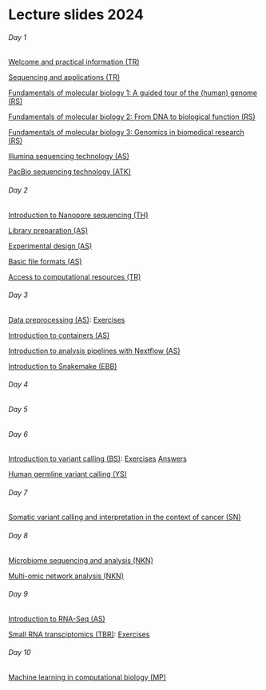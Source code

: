 # Lecture slides 2024


###### Day 1

[Welcome and practical information (TR)](D01T0915-Welcome_and_practical_information-TR-2024.pdf)

[Sequencing and applications (TR)](D01T1315-Sequencing_and_applications-TR-2024.pdf)

[Fundamentals of molecular biology 1: A guided tour of the (human) genome (RS)](D01T0930-20241028_I_GuidedTourOfHumGenome.pdf)

[Fundamentals of molecular biology 2: From DNA to biological function (RS)](D01T0930-20241028_II_FromDNA2BiologicalFunction.pdf)

[Fundamentals of molecular biology 3: Genomics in biomedical research (RS)](D01T0930-20241028_III_GenomicsInBiomedicalResearch.pdf)

[Illumina sequencing technology (AS)](D01T1415-Illumina-AS.pdf)

[PacBio sequencing technology (ATK)](D01T1515-241028_IN_BIOSx000_ATK.pdf)


###### Day 2

[Introduction to Nanopore sequencing (TH)](D02T0915-20241029-Introduction_to_Nanopore_sequencing.pdf)

[Library preparation (AS)](D02T1015-Library-preparation-AS.pdf)

[Experimental design (AS)](D02T1115-Experimental-design-AS.pdf)

[Basic file formats (AS)](D02T1315-Basic-file-formats-AS.pdf)

[Access to computational resources (TR)](D02T1415-Access_to_computational_resources-TR-2024.pdf)


###### Day 3

[Data preprocessing (AS)](D03T0915-Data-processing-AS.pdf): [Exercises](D03T0915-Data_preprocessing-AS-handson.txt)

[Introduction to containers (AS)](D03T1115-Containers-AS.pdf)

[Introduction to analysis pipelines with Nextflow (AS)](D03T1315-Nextflow-AS.pdf)

[Introduction to Snakemake (EBB)](D03T1415-Snakemake-EBB.pdf)


###### Day 4


###### Day 5


###### Day 6

[Introduction to variant calling (BS)](D06T0915-Intro-SNP-calling-BS.pdf): [Exercises](D06T0915-Intro-SNP-calling-Exercises-BS.pdf) [Answers](D06T0915-Intro-SNP-calling-Answers-BS.pdf)

[Human germline variant calling (YS)](D06T1515-Variant-calling-YS-2024.pdf)


###### Day 7

[Somatic variant calling and interpretation in the context of cancer (SN)](D07T1315-Somatic-variant-calling-SN-2024.pdf)

###### Day 8

[Microbiome sequencing and analysis (NKN)](D08T0915-Microbiome-sequencing-NKN-2024.pdf)

[Multi-omic network analysis (NKN)](D08T1315-Network-Analysis-NKN-2024.pdf)


###### Day 9

[Introduction to RNA-Seq (AS)](D09T0915-RNA-seq-AS-2024.pdf)

[Small RNA transciptomics (TBR)](D09T1015-Small-RNA-Seq-TBR-2024.pdf): [Exercises](D09T1015-Small-RNA-Seq-Exercises-TBR-2024.pdf)


###### Day 10

[Machine learning in computational biology (MP)](D10T0915-Machine-learning-MP-2024.pdf)
